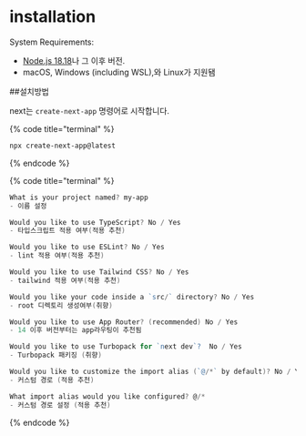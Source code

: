 # installation

System Requirements:

* [Node.js 18.18](https://nodejs.org/)나 그 이후 버전.
* macOS, Windows (including WSL),와 Linux가 지원됌

\##설치방법

next는 `create-next-app` 명령어로 시작합니다.

{% code title="terminal" %}
```sh
npx create-next-app@latest
```
{% endcode %}

{% code title="terminal" %}
```powershell
What is your project named? my-app 
- 이름 설정

Would you like to use TypeScript? No / Yes 
- 타입스크립트 적용 여부(적용 추천)

Would you like to use ESLint? No / Yes 
- lint 적용 여부(적용 추천)

Would you like to use Tailwind CSS? No / Yes 
- tailwind 적용 여부(적용 추천)

Would you like your code inside a `src/` directory? No / Yes 
- root 디렉토리 생성여부(취향)

Would you like to use App Router? (recommended) No / Yes 
- 14 이후 버전부터는 app라우팅이 추천됨

Would you like to use Turbopack for `next dev`?  No / Yes 
- Turbopack 패키징 (취향)

Would you like to customize the import alias (`@/*` by default)? No / Yes 
- 커스텀 경로 (적용 추천)

What import alias would you like configured? @/* 
- 커스텀 경로 설정 (적용 추천)
```
{% endcode %}



